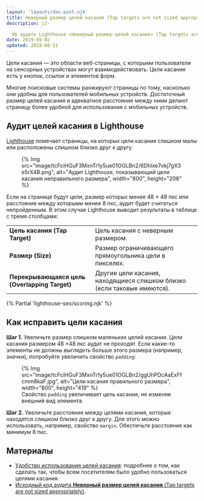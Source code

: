 ```yaml
---
layout: 'layouts/doc-post.njk'
title: Неверный размер целей касания (Tap targets are not sized appropriately)
description: |2-

  Об аудите Lighthouse «Неверный размер целей касания» (Tap targets are not sized appropriately)
date: 2019-05-02
updated: 2019-08-21
---
```


Цели касания — это области веб-страницы, с которыми пользователи на сенсорных устройствах могут взаимодействовать. Цели касания есть у кнопок, ссылок и элементов форм.

Многие поисковые системы ранжируют страницы по тому, насколько они удобны для пользователей мобильных устройств. Достаточный размер целей касания и адекватное расстояние между ними делают страницу более удобной для использования с мобильных устройств.

## Аудит целей касания в Lighthouse

[Lighthouse](https://developers.google.com/web/tools/lighthouse/) помечает страницы, на которых цели касания слишком малы или расположены слишком близко друг к другу.

<figure>   {% Img src="image/tcFciHGuF3MxnTr1y5ue01OGLBn2/6Dhlxe7vkj7gX3e5rX4B.png", alt="Аудит Lighthouse, показывающий цели касания неправильного размера", width="800", height="206" %}</figure>

Если на странице будут цели, размер которых менее 48 × 48 пкс или расстояние между которыми менее 8 пкс, аудит будет считаться непройденным. В этом случае Lighthouse выводит результаты в таблице с тремя столбцами:

<div class="table-wrapper scrollbar">
  <table>
    <tbody>
      <tr>
        <td><strong>Цель касания (Tap Target)</strong></td>
        <td>Цель касания с неверным размером.</td>
      </tr>
      <tr>
        <td><strong>Размер (Size)</strong></td>
        <td>Размер ограничивающего прямоугольника цели в пикселях.</td>
      </tr>
      <tr>
        <td><strong>Перекрывающаяся цель (Overlapping Target)</strong></td>
        <td>Другие цели касания, находящиеся слишком близко (если таковые имеются).</td>
      </tr>
    </tbody>
  </table>
</div>

{% Partial 'lighthouse-seo/scoring.njk' %}

## Как исправить цели касания

**Шаг 1.** Увеличьте размер слишком маленьких целей касания. Цели касания размером 48 ×48 пкс аудит не проходят. Если какие-то элементы не должны _выглядеть_ больше этого размера (например, значки), попробуйте увеличить свойство `padding`:

<figure>   {% Img src="image/tcFciHGuF3MxnTr1y5ue01OGLBn2/ggUhPDcAaExFfcmm8kaF.jpg", alt="Цели касания правильного размера", width="800", height="419" %}   <figcaption>     Свойство <code>padding</code> увеличивает цель касания, не изменяя внешний вид элемента   </figcaption></figure>

**Шаг 2.** Увеличьте расстояние между целями касания, которые находятся слишком близко друг к другу. Для этого можно использовать, например, свойство `margin`. Обеспечьте расстояние как минимум 8 пкс.

## Материалы

- [Удобство использования целей касания](/accessible-tap-targets): подробнее о том, как сделать так, чтобы всем посетителям было удобно пользоваться целями касания.
- [Исходный код аудита **Неверный размер целей касания** (Tap targets are not sized appropriately)](https://github.com/GoogleChrome/lighthouse/blob/master/lighthouse-core/audits/seo/tap-targets.js).

